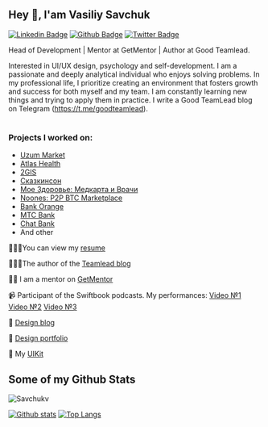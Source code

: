 ## Hey 👋, I'am Vasiliy Savchuk

[![Linkedin Badge](https://img.shields.io/badge/-vaseks-0072b1?style=flat&logo=Linkedin&logoColor=white&link=https://www.linkedin.com/in/vaseks/)](https://www.linkedin.com/in/vaseks/) [![Github Badge](https://img.shields.io/badge/-Savchukv-grey?style=flat&logo=github&logoColor=white&link=https://github.com/Savchukv/)](https://www.github.com/Savchukv/) [![Twitter Badge](https://img.shields.io/badge/-Vinriedel-00acee?style=flat&logo=twitter&logoColor=white&link=https://twitter.com/Vinriedel/)](https://www.twitter.com/Vinriedel/) <p align='left'>Head of Development | Mentor at GetMentor | Author at Good Teamlead.
  
Interested in UI/UX design, psychology and self-development.
I am a passionate and deeply analytical individual who enjoys solving problems.
In my professional life, I prioritize creating an environment that fosters growth and success for both myself and my team.
I am constantly learning new things and trying to apply them in practice.
I write a Good TeamLead blog on Telegram (https://t.me/goodteamlead).

#
### Projects I worked on:

- [Uzum Market](https://apps.apple.com/ru/app/uzum-market/id1640483056)
- [Atlas Health](https://apps.apple.com/ru/app/atlas-health-russia/id1255504641?l=ru)
- [2GIS](https://apps.apple.com/ru/app/2гис-точные-офлайн-карты/id481627348)
- [Сказкинсон](https://apps.apple.com/ru/app/сказкинсон-сказки-для-детей/id1570601478)
- [Мое Здоровье: Медкарта и Врачи](https://apps.apple.com/ru/app/мое-здоровье-медкарта-и-врачи/id1576327586)
- [Noones: P2P BTC Marketplace](https://play.google.com/store/apps/details?id=team.noones.mobilemessenger&pli=1)
- [Bank Orange](https://apps.apple.com/ru/app/оранжевый/id1118358916)
- [MTC Bank](https://apps.apple.com/ru/app/мтс-банк-new/id1371351465)
- [Chat Bank](https://apps.apple.com/ru/app/chatbank/id1139686197)
- And other

👨🏽‍💻You can view my [resume](https://career.habr.com/savchukvn)

💁🏽‍♂️The author of the [Teamlead blog](https://t.me/goodteamlead)

👨‍🏫 I am a mentor on [GetMentor](https://getmentor.dev/mentor/vasiliy-savchuk-1084)

📹 Participant of the Swiftbook podcasts. My performances:
    [Video №1](https://youtu.be/4yV2O473IUc)
    [Video №2](https://youtu.be/jZxglQrB6S8)
    [Video №3](https://youtu.be/GbHplgzlnXQ)

🎨 [Design blog](https://vk.com/vinriedel)

🎨 [Design portfolio](https://www.behance.net/gallery/36724733/IOSAndroid-UIUX-Design)

🧩 My [UIKit](https://github.com/Savchukv/VaseksUIKit)


## Some of my Github Stats
<p align=left> <img src=https://komarev.com/ghpvc/?username=Savchukv alt=Savchukv /> </p>

[![Github stats](https://github-readme-stats.vercel.app/api?username=Savchukv&show_icons=true&include_all_commits=true)](https://github.com/Savchukv/github-readme-stats)
[![Top Langs](https://github-readme-stats.vercel.app/api/top-langs/?username=Savchukv&layout=compact)](https://github.com/Savchukv/github-readme-stats)


